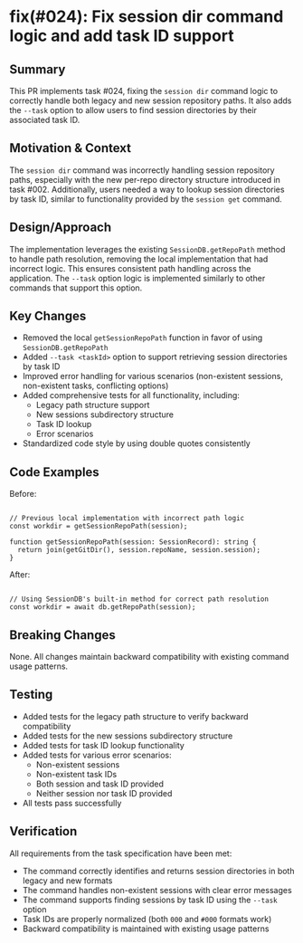 # fix(#024): Fix session dir command logic and add task ID support

## Summary
This PR implements task #024, fixing the `session dir` command logic to correctly handle both legacy and new session repository paths. It also adds the `--task` option to allow users to find session directories by their associated task ID.

## Motivation & Context
The `session dir` command was incorrectly handling session repository paths, especially with the new per-repo directory structure introduced in task #002. Additionally, users needed a way to lookup session directories by task ID, similar to functionality provided by the `session get` command.

## Design/Approach
The implementation leverages the existing `SessionDB.getRepoPath` method to handle path resolution, removing the local implementation that had incorrect logic. This ensures consistent path handling across the application. The `--task` option logic is implemented similarly to other commands that support this option.

## Key Changes
- Removed the local `getSessionRepoPath` function in favor of using `SessionDB.getRepoPath`
- Added `--task <taskId>` option to support retrieving session directories by task ID
- Improved error handling for various scenarios (non-existent sessions, non-existent tasks, conflicting options)
- Added comprehensive tests for all functionality, including:
  - Legacy path structure support
  - New sessions subdirectory structure
  - Task ID lookup
  - Error scenarios
- Standardized code style by using double quotes consistently

## Code Examples

Before:
<pre><code class="language-typescript">
// Previous local implementation with incorrect path logic
const workdir = getSessionRepoPath(session);

function getSessionRepoPath(session: SessionRecord): string {
  return join(getGitDir(), session.repoName, session.session);
}
</code></pre>

After:
<pre><code class="language-typescript">
// Using SessionDB's built-in method for correct path resolution
const workdir = await db.getRepoPath(session);
</code></pre>

## Breaking Changes
None. All changes maintain backward compatibility with existing command usage patterns.

## Testing
- Added tests for the legacy path structure to verify backward compatibility
- Added tests for the new sessions subdirectory structure
- Added tests for task ID lookup functionality
- Added tests for various error scenarios:
  - Non-existent sessions
  - Non-existent task IDs
  - Both session and task ID provided
  - Neither session nor task ID provided
- All tests pass successfully

## Verification
All requirements from the task specification have been met:
- The command correctly identifies and returns session directories in both legacy and new formats
- The command handles non-existent sessions with clear error messages
- The command supports finding sessions by task ID using the `--task` option
- Task IDs are properly normalized (both `000` and `#000` formats work)
- Backward compatibility is maintained with existing usage patterns
